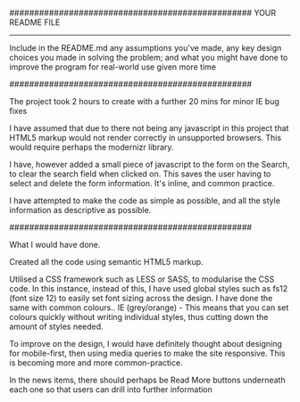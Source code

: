 #################################################
YOUR README FILE
  
***********************************************

Include in the README.md any assumptions you've made, any key design choices you made in solving the problem; and what you might have done to improve the program for real-world use given more time

################################################# 

The project took 2 hours to create with a further 20 mins for minor IE bug fixes

I have assumed that due to there not being any javascript in this project that HTML5 markup would not render correctly in unsupported browsers. This would require perhaps the modernizr library.

I have, however added a small piece of javascript to the form on the Search, to clear the search field when clicked on. This saves the user having to select and delete the form information. It's inline, and common practice.

I have attempted to make the code as simple as possible, and all the style information as descriptive as possible.

################################################# 

What I would have done.

Created all the code using semantic HTML5 markup. 

Utilised a CSS framework such as LESS or SASS, to modularise the CSS code. In this instance, instead of this, I have used global styles such as fs12 (font size 12) to easily set font sizing across the design. I have done the same with common colours.. IE (grey/orange) - This means that you can set colours quickly without writing individual styles, thus cutting down the amount of styles needed.

To improve on the design, I would have definitely thought about designing for mobile-first, then using media queries to make the site responsive. This is becoming more and more common-practice.

In the news items, there should perhaps be Read More buttons underneath each one so that users can drill into further information






